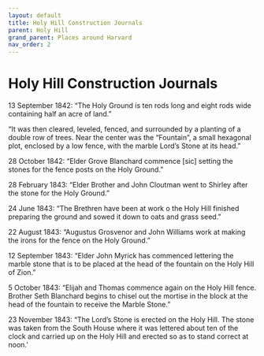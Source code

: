 ```yaml
---
layout: default
title: Holy Hill Construction Journals
parent: Holy Hill
grand_parent: Places around Harvard
nav_order: 2
---
```


# Holy Hill Construction Journals

13 September 1842:
“The Holy Ground is ten rods long and eight rods wide containing half an acre of land.”

“It was then cleared, leveled, fenced, and surrounded by a planting of a double row of trees. Near the center was the “Fountain”, a small hexagonal plot, enclosed by a low fence, with the marble Lord’s Stone at its head.”

28 October 1842:
“Elder Grove Blanchard commence [sic] setting the stones for the fence posts on the Holy Ground.”

28 February 1843:
“Elder Brother and John Cloutman went to Shirley after the stone for the Holy Ground.”

24 June 1843:
“The Brethren have been at work o the Holy Hill finished preparing the ground and sowed it down to oats and grass seed.”

22 August 1843:
“Augustus Grosvenor and John Williams work at making the irons for the fence on the Holy Ground.”

12 September 1843:
“Elder John Myrick has commenced lettering the marble stone that is to be placed at the head of the fountain on the Holy Hill of Zion.”

5 October 1843:
“Elijah and Thomas commence again on the Holy Hill fence. Brother Seth Blanchard begins to chisel out the mortise in the block at the head of the fountain to receive the Marble Stone.”

23 November 1843:
“The Lord’s Stone is erected on the Holy Hill. The stone was taken from the South House where it was lettered about ten of the clock and carried up on the Holy Hill and erected so as to stand correct at noon.’